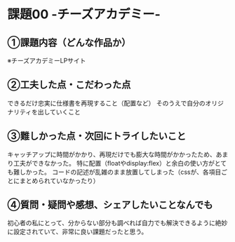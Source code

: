 # 課題00 -チーズアカデミー-

## ①課題内容（どんな作品か）
※チーズアカデミーLPサイト

## ②工夫した点・こだわった点
できるだけ忠実に仕様書を再現すること（配置など）
そのうえで自分のオリジナリティを出していくこと

## ③難しかった点・次回にトライしたいこと
キャッチアップに時間がかかり、再現だけでも膨大な時間がかかったため、あまり工夫ができなかった。
特に配置（floatやdisplay:flex）と余白の使い方がとても難しかった。
コードの記述が乱雑のまま放置してしまった（cssが、各項目ごとにまとめられていなかったり）

## ④質問・疑問や感想、シェアしたいことなんでも

初心者の私にとって、分からない部分も調べれば自力でも解決できるように絶妙に設定されていて、非常に良い課題だったと思う。


